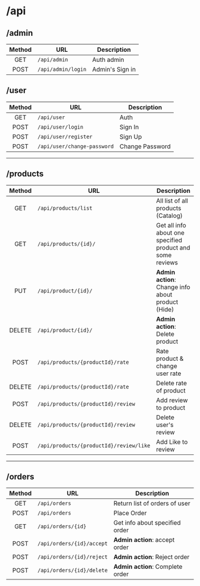 # /api

## /admin

| Method | URL | Description |
|:---:|---|---|
| GET | `/api/admin` | Auth admin |
| POST | `/api/admin/login` | Admin's Sign in|

## /user

| Method | URL | Description |
|:---:|---|---|
| GET | `/api/user` | Auth |
| POST | `/api/user/login` | Sign In |
| POST | `/api/user/register` | Sign Up |
| POST | `/api/user/change-password` | Change Password |

---

## /products

| Method | URL | Description |
|:---:|---|---|
| GET | `/api/products/list` | All list of all products (Catalog) |
| GET | `/api/products/{id}/` | Get all info about one specified product and some reviews |
| PUT | `/api/product/{id}/` | **Admin action**: Change info about product (Hide) |
| DELETE | `/api/product/{id}/` | **Admin action**: Delete product |
| POST | `/api/products/{productId}/rate` | Rate product & change user rate |
| DELETE | `/api/products/{productId}/rate` | Delete rate of product |
| POST | `/api/products/{productId}/review` | Add review to product |
| DELETE | `/api/products/{productId}/review` | Delete user's review |
| POST | `/api/products/{productId}/review/like` | Add Like to review |

---

## /orders

| Method | URL | Description |
|:---:|---|---|
| GET | `/api/orders`| Return list of orders of user |
| POST | `/api/orders` | Place Order |
| GET | `/api/orders/{id}` | Get info about specified order |
| POST | `/api/orders/{id}/accept` | **Admin action**: accept order |
| POST | `/api/orders/{id}/reject` | **Admin action**: Reject order |
| POST | `/api/orders/{id}/delete` | **Admin action**: Complete order |
